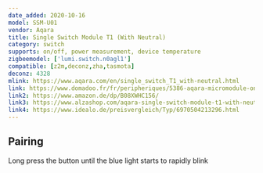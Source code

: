 ```yaml
---
date_added: 2020-10-16
model: SSM-U01
vendor: Aqara
title: Single Switch Module T1 (With Neutral)
category: switch
supports: on/off, power measurement, device temperature
zigbeemodel: ['lumi.switch.n0agl1']
compatible: [z2m,deconz,zha,tasmota]
deconz: 4328
mlink: https://www.aqara.com/en/single_switch_T1_with-neutral.html
link: https://www.domadoo.fr/fr/peripheriques/5386-aqara-micromodule-onoff-zigbee-30-2500w-avec-neutre-6970504213296.html
link2: https://www.amazon.de/dp/B08XWHC156/
link3: https://www.alzashop.com/aqara-single-switch-module-t1-with-neutral-d6238557.htm
link4: https://www.idealo.de/preisvergleich/Typ/6970504213296.html
---
```

## Pairing
Long press the button until the blue light starts to rapidly blink
